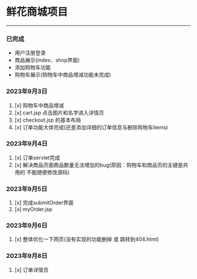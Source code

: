 # 鲜花商城项目

---

### 已完成

- 用户注册登录
- 商品展示(index、shop界面)
- 添加购物车功能
- 购物车展示(购物车中商品增减功能未完成)

### 2023年9月3日

1. [x] 购物车中商品增减
2. [x] cart.jsp 点击图片和名字进入详情页
3. [x] checkout.jsp 的基本布局
4. [x] 订单功能大体完成(还差添加详细的订单信息与删除购物车items)

### 2023年9月4日

1. [x] 订单servlet完成
2. [x] 解决商品页面商品数量无法增加的bug(原因：购物车和商品页的主键是共用的 不能随便修改源码)

### 2023年9月5日

1. [x] 完成submitOrder界面
2. [x] myOrder.jsp

### 2023年9月6日

1. [x] 整体优化一下网页(没有实现的功能删掉 或 跳转到404.html)


### 2023年9月8日

1. [x] 订单详情页
